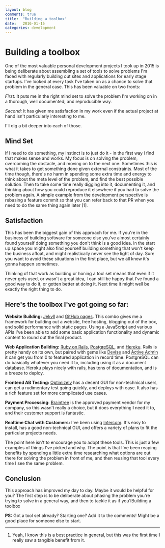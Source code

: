 ```yaml
---
layout: blog
comments: true
title:  "Building a toolbox"
date:   2016-01-15
categories: development
---
```

# Building a toolbox

One of the most valuable personal development projects I took up in 2015 is being deliberate about assembling a set of tools to solve problems I'm faced with regularly building out sites and applications for early stage startups. I've looked at every task I've taken on as a chance to solve that problem in the general case. This has been valuable on two fronts:

*First:* It puts me in the right mind set to solve the problem I'm working on in a thorough, well documented, and reproducible way.

*Second:* It has given me satisfaction in my work even if the actual project at hand isn't particularly interesting to me. 

I'll dig a bit deeper into each of those.

## Mind Set

If I need to do something, my instinct is to just do it - in the first way I find that makes sense and works. My focus is on solving the problem, overcoming the obstacle, and moving on to the next one. Sometimes this is what it takes to get something done given external constraints. Most of the time though, there's no harm in spending some extra time and energy to think about the meta level of the problem, and find the best possible solution. Then to take some time really digging into it, documenting it, and thinking about how you could reproduce it elsewhere if you had to solve the problem again. A simple example from the development perspective is rebasing a feature commit so that you can refer back to that PR when you need to do the same thing again later [1].

## Satisfaction

This has been the biggest gain of this approach for me. If you're in the business of building software for someone else you've almost certainly found yourself doing something you don't think is a good idea. In the start up space you might also find yourself building something that won't keep the business afloat, and might realistically never see the light of day. Sure you want to avoid these situations in the first place, but we all know it's gonna happen sometimes. 

Thinking of that work as building or honing a tool set means that even if it never gets used, or wasn't a great idea, I can still be happy that I've found a good way to do it, or gotten better at doing it. Next time it might well be exactly the right thing to do.

## Here's the toolbox I've got going so far:

**Website Building:** [Jekyll](https://jekyllrb.com/) and [GitHub pages](https://help.github.com/articles/using-jekyll-with-pages/). This combo gives me a framework for building out a website, free hosting, blogging out of the box, and solid performance with static pages. Using a JavaScript and various APIs I've been able to add some basic application functionality and dynamic content to round out the final product. 

**Web Application Building:** [Ruby on Rails](http://rubyonrails.org/), [PostgreSQL](http://www.postgresql.org/), and [Heroku](https://www.heroku.com/). Rails is pretty handy on its own, but paired with gems like [Devise](https://github.com/plataformatec/devise) and [Active Admin](https://github.com/activeadmin/activeadmin) it can get you from 0 to featured application in record time. PostgreSQL can do basically whatever you need it to, including using it as a document database. Heroku plays nicely with rails, has tons of documentation, and is a breeze to deploy.    

**Frontend AB Testing:** [Optimizely](https://www.optimizely.com/) has a decent GUI for non-technical users, can get a rudimentary test going quickly, and deploys with ease. It also has a rich feature set for more complicated use cases. 

**Payment Processing:** [Braintree](https://www.braintreepayments.com/) is the approved payment vendor for my company, so this wasn't really a choice, but it does everything I need it to, and their customer support is fantastic. 

**Realtime Chat with Customers:** I've been using [Intercom](https://www.intercom.io/). It's easy to install, has a good non-technical GUI, and offers a variety of plans to fit the particular projects needs. 

The point here isn't to encourage you to adopt these tools. This is just a few examples of things I've picked and why. The point is that I've been reaping benefits by spending a little extra time researching what options are out there for solving the problem in front of me, and then reusing that tool every time I see the same problem.  

## Conclusion

This approach has improved my day to day. Maybe it would be helpful for you? The first step is to be deliberate about phasing the problem you're trying to solve in a general way, and then to tackle it as if you'lBuilding a toolbox

**PS:** Got a tool set already? Starting one? Add it to the comments! Might be a good place for someone else to start.  

---
1. Yeah, I know this is a best practice in general, but this was the first time I really saw a tangible benefit from it. 

